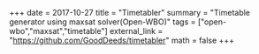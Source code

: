 +++
date = 2017-10-27
title = "Timetabler"
summary = "Timetable generator using maxsat solver(Open-WBO)"
tags = ["open-wbo","maxsat","timetable"]
external_link = "https://github.com/GoodDeeds/timetabler"
math = false
+++

